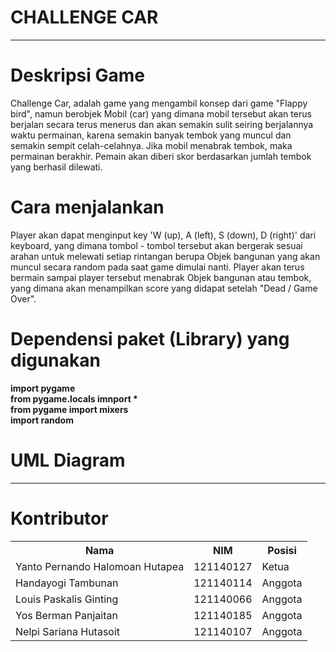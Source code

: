 # CHALLENGE CAR
---
# Deskripsi Game
Challenge Car, adalah game yang mengambil konsep dari game "Flappy bird", namun berobjek Mobil (car) yang dimana mobil tersebut akan terus berjalan secara terus menerus dan akan semakin sulit seiring berjalannya waktu permainan, karena semakin banyak tembok yang muncul dan semakin sempit celah-celahnya. Jika mobil menabrak tembok, maka permainan berakhir. Pemain akan diberi skor berdasarkan jumlah tembok yang berhasil dilewati.

# Cara menjalankan
Player akan dapat menginput key 'W (up), A (left), S (down), D (right)' dari keyboard, yang dimana tombol - tombol tersebut akan bergerak sesuai arahan untuk melewati setiap rintangan berupa Objek bangunan yang akan muncul secara random pada saat game dimulai nanti. Player akan terus bermain sampai player tersebut menabrak Objek bangunan atau tembok, yang dimana akan menampilkan score yang didapat setelah "Dead / Game Over".

# Dependensi paket (Library) yang digunakan
<b> import pygame </b><br/>
<b> from pygame.locals imnport * </b><br/>
<b> from pygame import mixers </b><br/>
<b> import random </b><br/>

# UML Diagram
---

# Kontributor
<table>
  <tr>
    <th>Nama</th>
    <th>NIM </th>
    <th>Posisi</th>
  </tr>
  
  <tr>
    <td>Yanto Pernando Halomoan Hutapea</td>
    <td>121140127</td>
    <td>Ketua</td>
  </tr>
   <tr>
    <td>Handayogi Tambunan</td>
    <td>121140114</td>
    <td>Anggota</td>
  </tr>
  <tr>
    <td>Louis Paskalis Ginting</td>
    <td>121140066</td>
    <td>Anggota</td>
  </tr>
  <tr>
    <td>Yos Berman Panjaitan</td>
    <td>121140185</td>
    <td>Anggota</td>
  </tr>
  <tr>
    <td>Nelpi Sariana Hutasoit</td>
    <td>121140107</td>
    <td>Anggota</td>
  </tr>
</table>
